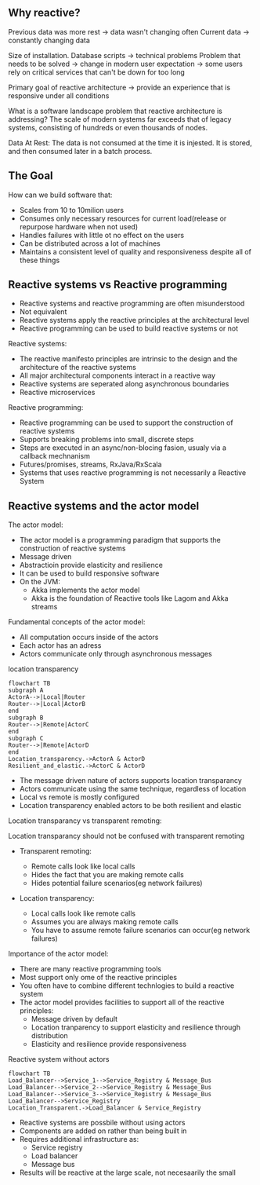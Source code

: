 ## Why reactive?

Previous data was more rest -> data wasn't changing often
Current data -> constantly changing data

Size of installation. Database scripts -> technical problems
Problem that needs to be solved -> change in modern user expectation -> some users rely on critical services that can't be down for too long

Primary goal of reactive architecture -> provide an experience that is responsive under all conditions

What is a software landscape problem that reactive architecture is addressing?
The scale of modern systems far exceeds that of legacy systems, consisting of hundreds or even thousands of nodes.

Data At Rest:
The data is not consumed at the time it is injested. It is stored, and then consumed later in a batch process.

## The Goal

How can we build software that:

-   Scales from 10 to 10milion users
-   Consumes only necessary resources for current load(release or repurpose hardware when not used)
-   Handles failures with little ot no effect on the users
-   Can be distributed across a lot of machines
-   Maintains a consistent level of quality and responsiveness despite all of these things

## Reactive systems vs Reactive programming

-   Reactive systems and reactive programming are often misunderstood
-   Not equivalent
-   Reactive systems apply the reactive principles at the architectural level
-   Reactive programming can be used to build reactive systems or not

Reactive systems:

-   The reactive manifesto principles are intrinsic to the design and the architecture of the reactive systems
-   All major architectural components interact in a reactive way
-   Reactive systems are seperated along asynchronous boundaries
-   Reactive microservices

Reactive programming:

-   Reactive programming can be used to support the construction of reactive systems
-   Supports breaking problems into small, discrete steps
-   Steps are executed in an async/non-blocing fasion, usualy via a callback mechnanism
-   Futures/promises, streams, RxJava/RxScala
-   Systems that uses reactive programming is not necessarily a Reactive System

## Reactive systems and the actor model

The actor model:

-   The actor model is a programming paradigm that supports the construction of reactive systems
-   Message driven
-   Abstractioin provide elasticity and resilience
-   It can be used to build responsive software
-   On the JVM:
	-   Akka implements the actor model
	-   Akka is the foundation of Reactive tools like Lagom and Akka streams

Fundamental concepts of the actor model:
-   All computation occurs inside of the actors
-   Each actor has an adress
-   Actors communicate only through asynchronous messages

location transparency

```mermaid
flowchart TB
subgraph A
ActorA-->|Local|Router
Router-->|Local|ActorB
end
subgraph B
Router-->|Remote|ActorC
end
subgraph C
Router-->|Remote|ActorD
end
Location_transparency.->ActorA & ActorD
Resilient_and_elastic.->ActorC & ActorD
```
-   The message driven nature of actors supports location transparancy
-   Actors communicate using the same technique, regardless of location
-   Local vs remote is mostly configured
-   Location transparency enabled actors to be both resilient and elastic

Location transparancy vs transparent remoting:

Location transparancy should not be confused with transparent remoting
-   Transparent remoting:
	-   Remote calls look like local calls
	-   Hides the fact that you are making remote calls
	-   Hides potential failure scenarios(eg network failures)

-   Location transparency:
	-   Local calls look like remote calls
	-   Assumes you are always making remote calls
	-   You have to assume remote failure scenarios can occur(eg network failures)

Importance of the actor model:

-   There are many reactive programming tools
-   Most support only ome of the reactive principles
-   You often have to combine different technlogies to build a reactive system
-   The actor model provides facilities to support all of the reactive principles:
	- Message driven by default
	-   Location tranparency to support elasticity and resilience through distribution
	-   Elasticity and resilience provide responsiveness

Reactive system without actors
```mermaid
flowchart TB
Load_Balancer-->Service_1-->Service_Registry & Message_Bus
Load_Balancer-->Service_2-->Service_Registry & Message_Bus
Load_Balancer-->Service_3-->Service_Registry & Message_Bus
Load_Balancer-->Service_Registry
Location_Transparent.->Load_Balancer & Service_Registry
```

-   Reactive systems are possbile without using actors
-   Components are added on rather than being built in
-   Requires additional infrastructure as:
	-   Service registry
	-   Load balancer
	-   Message bus
-   Results will be reactive at the large scale, not necesaarily the small